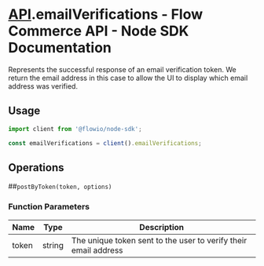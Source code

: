 # [API](README.md).emailVerifications - Flow Commerce API - Node SDK Documentation

Represents the successful response of an email verification token. We return the email address in this case to allow the UI to display which email address was verified.

## Usage

```JavaScript
import client from '@flowio/node-sdk';

const emailVerifications = client().emailVerifications;
```

## Operations

##`postByToken(token, options)`

### Function Parameters

| Name  | Type | Description |
| ---- | ---- | ---- |
| token | string | The unique token sent to the user to verify their email address |


